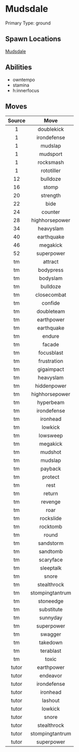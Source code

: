 # Mudsdale  
Primary Type: ground  
  
## Spawn Locations  
[Mudsdale](/data/spawn_presets/mudsdale.md)  
  
## Abilities  
  * owntempo
  * stamina
  * h:innerfocus
  
  
## Moves  
  
| Source | Move |  
|:---:|:---:|  
| 1 | doublekick |  
| 1 | irondefense |  
| 1 | mudslap |  
| 1 | mudsport |  
| 1 | rocksmash |  
| 1 | rototiller |  
| 12 | bulldoze |  
| 16 | stomp |  
| 20 | strength |  
| 22 | bide |  
| 24 | counter |  
| 28 | highhorsepower |  
| 34 | heavyslam |  
| 40 | earthquake |  
| 46 | megakick |  
| 52 | superpower |  
| tm | attract |  
| tm | bodypress |  
| tm | bodyslam |  
| tm | bulldoze |  
| tm | closecombat |  
| tm | confide |  
| tm | doubleteam |  
| tm | earthpower |  
| tm | earthquake |  
| tm | endure |  
| tm | facade |  
| tm | focusblast |  
| tm | frustration |  
| tm | gigaimpact |  
| tm | heavyslam |  
| tm | hiddenpower |  
| tm | highhorsepower |  
| tm | hyperbeam |  
| tm | irondefense |  
| tm | ironhead |  
| tm | lowkick |  
| tm | lowsweep |  
| tm | megakick |  
| tm | mudshot |  
| tm | mudslap |  
| tm | payback |  
| tm | protect |  
| tm | rest |  
| tm | return |  
| tm | revenge |  
| tm | roar |  
| tm | rockslide |  
| tm | rocktomb |  
| tm | round |  
| tm | sandstorm |  
| tm | sandtomb |  
| tm | scaryface |  
| tm | sleeptalk |  
| tm | snore |  
| tm | stealthrock |  
| tm | stompingtantrum |  
| tm | stoneedge |  
| tm | substitute |  
| tm | sunnyday |  
| tm | superpower |  
| tm | swagger |  
| tm | takedown |  
| tm | terablast |  
| tm | toxic |  
| tutor | earthpower |  
| tutor | endeavor |  
| tutor | irondefense |  
| tutor | ironhead |  
| tutor | lashout |  
| tutor | lowkick |  
| tutor | snore |  
| tutor | stealthrock |  
| tutor | stompingtantrum |  
| tutor | superpower |  
  
